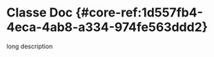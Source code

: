# Classe Doc {#core-ref:1d557fb4-4eca-4ab8-a334-974fe563ddd2}

<span class="fixme template">long description</span>

